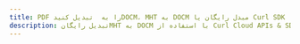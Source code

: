 ---title: PDF را به  تبدیل کنیدDOCM، MHT به DOCM مبدل رایگان یا Curl SDKdescription: تبدیل رایگانMHT به DOCM با استفاده از Curl Cloud APIs & SDK همچنین اسناد PDF را در Cloud ایجاد، ویرایش و رندر کنید.---